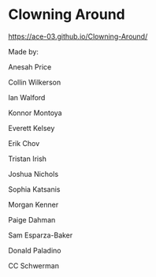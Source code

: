 # Clowning Around
 https://ace-03.github.io/Clowning-Around/
 
Made by:

Anesah Price

Collin Wilkerson

Ian Walford

Konnor Montoya

Everett Kelsey

Erik Chov

Tristan Irish

Joshua Nichols

Sophia Katsanis

Morgan Kenner

Paige Dahman

Sam Esparza-Baker

Donald Paladino

CC Schwerman

